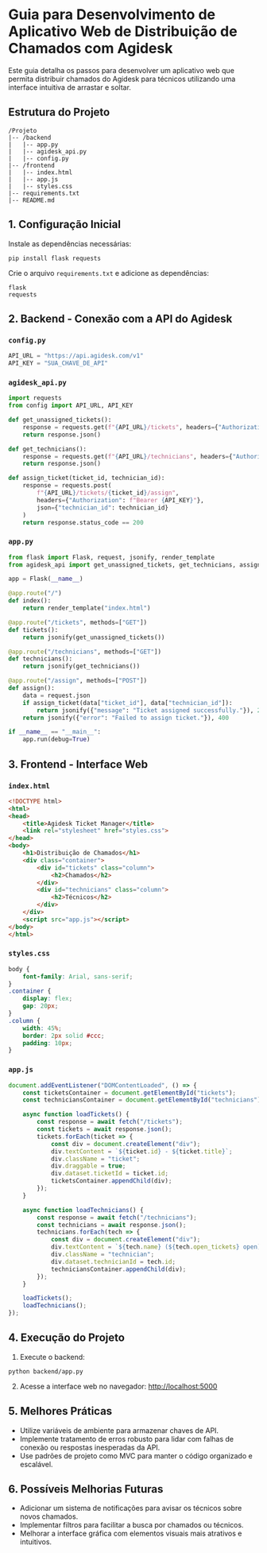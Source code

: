 # Guia para Desenvolvimento de Aplicativo Web de Distribuição de Chamados com Agidesk

Este guia detalha os passos para desenvolver um aplicativo web que permita distribuir chamados do Agidesk para técnicos utilizando uma interface intuitiva de arrastar e soltar. 

## Estrutura do Projeto
```
/Projeto
|-- /backend
|   |-- app.py
|   |-- agidesk_api.py
|   |-- config.py
|-- /frontend
|   |-- index.html
|   |-- app.js
|   |-- styles.css
|-- requirements.txt
|-- README.md
```

## 1. Configuração Inicial
Instale as dependências necessárias:

```
pip install flask requests
```

Crie o arquivo `requirements.txt` e adicione as dependências:
```
flask
requests
```

## 2. Backend - Conexão com a API do Agidesk
### `config.py`
```python
API_URL = "https://api.agidesk.com/v1"
API_KEY = "SUA_CHAVE_DE_API"
```

### `agidesk_api.py`
```python
import requests
from config import API_URL, API_KEY

def get_unassigned_tickets():
    response = requests.get(f"{API_URL}/tickets", headers={"Authorization": f"Bearer {API_KEY}"})
    return response.json()

def get_technicians():
    response = requests.get(f"{API_URL}/technicians", headers={"Authorization": f"Bearer {API_KEY}"})
    return response.json()

def assign_ticket(ticket_id, technician_id):
    response = requests.post(
        f"{API_URL}/tickets/{ticket_id}/assign",
        headers={"Authorization": f"Bearer {API_KEY}"},
        json={"technician_id": technician_id}
    )
    return response.status_code == 200
```

### `app.py`
```python
from flask import Flask, request, jsonify, render_template
from agidesk_api import get_unassigned_tickets, get_technicians, assign_ticket

app = Flask(__name__)

@app.route("/")
def index():
    return render_template("index.html")

@app.route("/tickets", methods=["GET"])
def tickets():
    return jsonify(get_unassigned_tickets())

@app.route("/technicians", methods=["GET"])
def technicians():
    return jsonify(get_technicians())

@app.route("/assign", methods=["POST"])
def assign():
    data = request.json
    if assign_ticket(data["ticket_id"], data["technician_id"]):
        return jsonify({"message": "Ticket assigned successfully."}), 200
    return jsonify({"error": "Failed to assign ticket."}), 400

if __name__ == "__main__":
    app.run(debug=True)
```

## 3. Frontend - Interface Web
### `index.html`
```html
<!DOCTYPE html>
<html>
<head>
    <title>Agidesk Ticket Manager</title>
    <link rel="stylesheet" href="styles.css">
</head>
<body>
    <h1>Distribuição de Chamados</h1>
    <div class="container">
        <div id="tickets" class="column">
            <h2>Chamados</h2>
        </div>
        <div id="technicians" class="column">
            <h2>Técnicos</h2>
        </div>
    </div>
    <script src="app.js"></script>
</body>
</html>
```

### `styles.css`
```css
body {
    font-family: Arial, sans-serif;
}
.container {
    display: flex;
    gap: 20px;
}
.column {
    width: 45%;
    border: 2px solid #ccc;
    padding: 10px;
}
```

### `app.js`
```javascript
document.addEventListener("DOMContentLoaded", () => {
    const ticketsContainer = document.getElementById("tickets");
    const techniciansContainer = document.getElementById("technicians");

    async function loadTickets() {
        const response = await fetch("/tickets");
        const tickets = await response.json();
        tickets.forEach(ticket => {
            const div = document.createElement("div");
            div.textContent = `${ticket.id} - ${ticket.title}`;
            div.className = "ticket";
            div.draggable = true;
            div.dataset.ticketId = ticket.id;
            ticketsContainer.appendChild(div);
        });
    }

    async function loadTechnicians() {
        const response = await fetch("/technicians");
        const technicians = await response.json();
        technicians.forEach(tech => {
            const div = document.createElement("div");
            div.textContent = `${tech.name} (${tech.open_tickets} open)`;
            div.className = "technician";
            div.dataset.technicianId = tech.id;
            techniciansContainer.appendChild(div);
        });
    }

    loadTickets();
    loadTechnicians();
});
```

## 4. Execução do Projeto
1. Execute o backend:
```
python backend/app.py
```
2. Acesse a interface web no navegador: [http://localhost:5000](http://localhost:5000)

## 5. Melhores Práticas
- Utilize variáveis de ambiente para armazenar chaves de API.
- Implemente tratamento de erros robusto para lidar com falhas de conexão ou respostas inesperadas da API.
- Use padrões de projeto como MVC para manter o código organizado e escalável.

## 6. Possíveis Melhorias Futuras
- Adicionar um sistema de notificações para avisar os técnicos sobre novos chamados.
- Implementar filtros para facilitar a busca por chamados ou técnicos.
- Melhorar a interface gráfica com elementos visuais mais atrativos e intuitivos.

